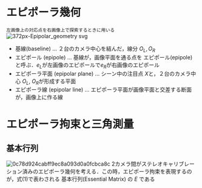 <!--
 FileName:      epipolar
 Author:        8ucchiman
 CreatedDate:   2023-05-24 16:58:33
 LastModified:  2023-01-25 10:56:12 +0900
 Reference:     https://cvml-expertguide.net/terms/epipolar-geometry/
 Description:   ---
-->


# エピポーラ幾何
`左画像上の対応点を右画像上で探索するときに用いる `
![372px-Epipolar_geometry svg](https://github.com/Bucchiman/readme/assets/52972710/fff759fa-ba6b-46d7-82f6-a05080ddead5)

- 基線(baseline) ... ２台のカメラ中心を結んだ，線分 $O_{L}, O_{R}$ <br />
- エピポール (epipole) ... 基線が，画像平面を通る点を エピポール(epipole) と呼ぶ．$e_{L}$が左画像のエピポールで$e_{R}$が右画像のエピポール <br />
- エピポーラ平面 (epipolar plane) ... シーン中の注目点 $X$と，２台のカメラ中心 $O_{L}$, $O_{R}$が形成する平面 <br />
- エピポーラ線 (epipolar line) ... エピポーラ平面が画像平面と交差する断面が，画像上に作る線 

# エピポーラ拘束と三角測量
## 基本行列
![0c78d924cabff9ec8a093d0a0fcbca8c](https://github.com/Bucchiman/readme/assets/52972710/c92f6908-a4ff-46d4-864f-aaa4c163ef2c)
2カメラ間がステレオキャリブレーション済みのエピポーラ幾何を考える．この時，エピポーラ拘束を表現するのが，式(1)で表わされる 基本行列(Essential Matrix) の $E$
である
